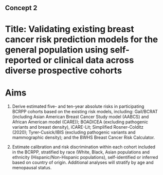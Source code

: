 ## Concept 2

# Title: Validating existing breast cancer risk prediction models for the general population using self-reported or clinical data across diverse prospective cohorts

# Aims


1.	Derive estimated five- and ten-year absolute risks in participating BCRPP cohorts based on the existing risk models, including: Gail/BCRAT (including Asian American Breast Cancer Study model (AABCS) and African American model (CARE)); BOADICEA (excluding pathogenic variants and breast density), iCARE-Lit; Simplified Rosner-Colditz (2020); Tyrer-Cusick/IBIS (excluding pathogenic variants and mammographic density); and the BWHS Breast Cancer Risk Calculator. 

2.	Estimate calibration and risk discrimination within each cohort included in the BCRPP, stratified by race (White, Black, Asian populations and ethnicity (Hispanic/Non-Hispanic populations), self-identified or inferred based on country of origin. Additional analyses will stratify by age and menopausal status.

 
